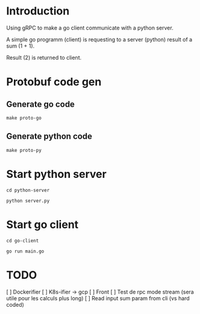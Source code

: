 # Introduction

Using gRPC to make a go client communicate with a python server.

A simple go programm (client) is requesting to a server (python) result of a sum (1 + 1).

Result (2) is returned to client.


# Protobuf code gen
## Generate go code

```
make proto-go
```

## Generate python code

```
make proto-py
```

# Start python server

```
cd python-server

python server.py
```

# Start go client

```
cd go-client

go run main.go

```

# TODO

[ ] Dockerifier
[ ] K8s-ifier -> gcp
[ ] Front
[ ] Test de rpc mode stream (sera utile pour les calculs plus long)
[ ] Read input sum param from cli (vs hard coded)
